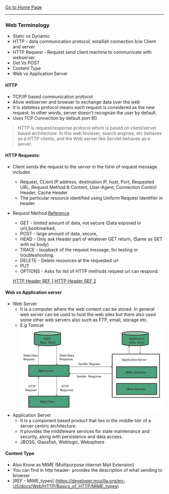 [Go to Home Page](/)
***

### Web Terminology

* Static vs Dynamic
* HTTP - data communication protocol, estailish connection b/w Client and server
* HTTP Request - Request send client machine to communicate with webserver
* Get Vs POST
* Content Type
* Web vs Application Server

#### HTTP
  * TCP/IP based communication protocol
  * Allow webserver and browser to exchange data over the web
  * It is stateless protocol means each request is considered as the new request. In other words, server doesn't recognize the user by default.
  * Uses TCP Connection by default port 80

> HTTP is request/response protocol which is based on client/server based architecture. In this web browser, search engines, etc behaves as a HTTP clients, and the Web server like Servlet behaves as a server.

#### HTTP Requests:

  * Client sends the request to the server in the form of request message includes
      * Request, CLient IP address, destination IP, host, Port, Requested URL, Request Method & Content, User-Agent, Connection Control Header, Cache Header
      * The particular resource identified using Uniform Request Identifier in header
  * Request Method [Reference](https://www.w3.org/Protocols/rfc2616/rfc2616-sec9.html)
      * GET - limited amount of data, not secure (Data exposed in url),bookmarked,
      * POST - large amount of data, secure,
      * HEAD - Only ask Header part of whatever GET return, (Same as GET with no body)
      * TRACE -  loopback of the request message, for testing or troubleshooting.
      * DELETE - Delete resources at the requested url
      * PUT
      * OPTIONS - Asks for list of HTTP methods request url can respond.

    [HTTP Header REF  1](https://www.w3.org/Protocols/HTTP/HTRQ_Headers.html)
    [HTTP Header REF 2](https://www.w3.org/Protocols/rfc2616/rfc2616-sec14.html)

#### Web vs Application server
  * Web Server
      * It is a computer where the web content can be stored. In general web server can be used to host the web sites but there also used some other web servers also such as FTP, email, storage etc.
      * E.g Tomcat
      ![Web Server ](images/server-web-vs-application1.png)
  * Application Server
      * It is a component based product that lies in the middle-tier of a server centric architecture.
      * It provides the middleware services for state maintenance and security, along with persistence and data access.
      * JBOSS, Glassfish, Weblogic, Websphere

#### Content Type
  * Also Know as MIME (Multipurpose internet Mail Extension)
  * You can find in http header- provides the description of what sending to browser
  * [REF - MIME_types] (https://developer.mozilla.org/en-US/docs/Web/HTTP/Basics_of_HTTP/MIME_types)

